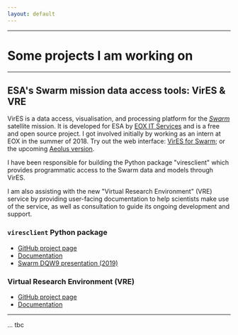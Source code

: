 ```yaml
---
layout: default
---
```


---

# Some projects I am working on

----

## ESA's Swarm mission data access tools: VirES & VRE

VirES is a data access, visualisation, and processing platform for the [*Swarm*](https://earth.esa.int/web/guest/missions/esa-operational-eo-missions/swarm) satellite mission. It is developed for ESA by [EOX IT Services](https://eox.at) and is a free and open source project. I got involved initially by working as an intern at EOX in the summer of 2018. Try out the web interface: [VirES for Swarm](https://vires.services); or the upcoming [Aeolus version](https://aeolus.services).

I have been responsible for building the Python package "viresclient" which provides programmatic access to the Swarm data and models through VirES.

I am also assisting with the new "Virtual Research Environment" (VRE) service by providing user-facing documentation to help scientists make use of the service, as well as consultation to guide its ongoing development and support.

### ``viresclient`` Python package

- [GitHub project page](https://github.com/ESA-VirES/VirES-Python-Client)
- [Documentation](https://viresclient.readthedocs.io)
- [Swarm DQW9 presentation (2019)](https://smithara.github.io/SwarmDQW9_viresclient_presentation/viresclient.slides.html)

### Virtual Research Environment (VRE)

- [GitHub project page](https://github.com/ESA-VirES/Swarm-VRE)
- [Documentation](https://swarm-vre.readthedocs.io)

---

... tbc

